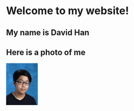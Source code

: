 # **Welcome to my website!** 

## My name is David Han
## Here is a photo of me

![](_images/photos.jpg)








